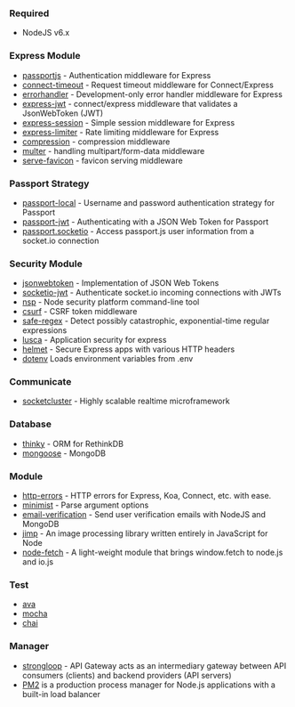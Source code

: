 
### Required
- NodeJS v6.x


### Express Module
- [passportjs](https://github.com/jaredhanson/passport) - Authentication middleware for Express
- [connect-timeout](https://github.com/expressjs/timeout) - Request timeout middleware for Connect/Express
- [errorhandler](https://github.com/expressjs/errorhandler) - Development-only error handler middleware for Express
- [express-jwt](https://github.com/auth0/express-jwt) - connect/express middleware that validates a JsonWebToken (JWT)
- [express-session](https://github.com/expressjs/session) - Simple session middleware for Express
- [express-limiter](https://github.com/ded/express-limiter) - Rate limiting middleware for Express
- [compression](https://github.com/expressjs/compression) - compression middleware
- [multer](https://github.com/expressjs/multer) - handling multipart/form-data middleware
- [serve-favicon](https://github.com/expressjs/serve-favicon) - favicon serving middleware

### Passport Strategy
- [passport-local](https://github.com/jaredhanson/passport-local) - Username and password authentication strategy for Passport
- [passport-jwt](https://github.com/themikenicholson/passport-jwt) - Authenticating with a JSON Web Token for Passport
- [passport.socketio](https://github.com/jfromaniello/passport.socketio) - Access passport.js user information from a socket.io connection

### Security Module
- [jsonwebtoken](https://github.com/auth0/node-jsonwebtoken) - Implementation of JSON Web Tokens
- [socketio-jwt](https://github.com/auth0/socketio-jwt) - Authenticate socket.io incoming connections with JWTs
- [nsp](https://github.com/nodesecurity/nsp) - Node security platform command-line tool
- [csurf](https://github.com/expressjs/csurf) - CSRF token middleware
- [safe-regex](https://github.com/substack/safe-regex) - Detect possibly catastrophic, exponential-time regular expressions
- [lusca](https://github.com/krakenjs/lusca) - Application security for express
- [helmet](https://github.com/helmetjs/helmet) - Secure Express apps with various HTTP headers
- [dotenv](https://github.com/motdotla/dotenv) Loads environment variables from .env

### Communicate
- [socketcluster](https://github.com/SocketCluster/socketcluster) - Highly scalable realtime microframework


### Database
- [thinky](https://github.com/neumino/thinky) - ORM for RethinkDB
- [mongoose](https://github.com/Automattic/mongoose) - MongoDB

### Module
- [http-errors](https://github.com/jshttp/http-errors) - HTTP errors for Express, Koa, Connect, etc. with ease.
- [minimist](https://github.com/substack/minimist) - Parse argument options
- [email-verification](https://github.com/whitef0x0/node-email-verification) - Send user verification emails with NodeJS and MongoDB
- [jimp](https://github.com/oliver-moran/jimp) - An image processing library written entirely in JavaScript for Node
- [node-fetch](https://github.com/bitinn/node-fetch) - A light-weight module that brings window.fetch to node.js and io.js

### Test
- [ava]()
- [mocha]()
- [chai](http://chaijs.com/api/bdd/)

### Manager
- [strongloop](https://strongloop.com/node-js/api-gateway/) - API Gateway acts as an intermediary gateway between API consumers (clients) and backend providers (API servers)
- [PM2](https://github.com/Unitech/pm2) is a production process manager for Node.js applications with a built-in load balancer

